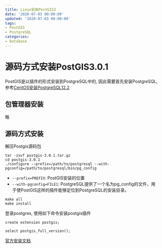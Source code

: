 ```yaml
---
title: Linux安装PostGIS3
date: '2020-07-03 00:00:00'
updated: '2020-07-03 00:00:00'
tags:
- PostGIS
- PostgreSQL
categories:
- Database
---
```


# 源码方式安装PostGIS3.0.1

PostGIS是以插件的形式安装到PostgreSQL中的, 因此需要首先安装PostgreSQL, 参考[CentOS安装PostgreSQL12.2](./postgresql-install-in-centos.md)

## 包管理器安装

略

## 源码方式安装

解压Postgis源码包

```shell
tar -zxvf postgis-3.0.1.tar.gz
cd postgis-3.0.1
./configure --prefix=/path/to/postgresql --with-pgconfig=/path/to/postgresql/bin/pg_config
```

- `--prefix=PREFIX`: PostGIS安装的位置
- `--with-pgconfig=FILE1`: PostgreSQL提供了一个名为pg_config的文件，用于使PostGIS这样的插件能够定位到PostgreSQL的安装目录。

```shell
make all
make install
```

登录postgres, 使用如下命令安装postgis插件

```shell
create extension postgis;

select postgis_full_version();
```

[官方安装文档](http://www.postgis.net/docs/postgis_installation.html)
